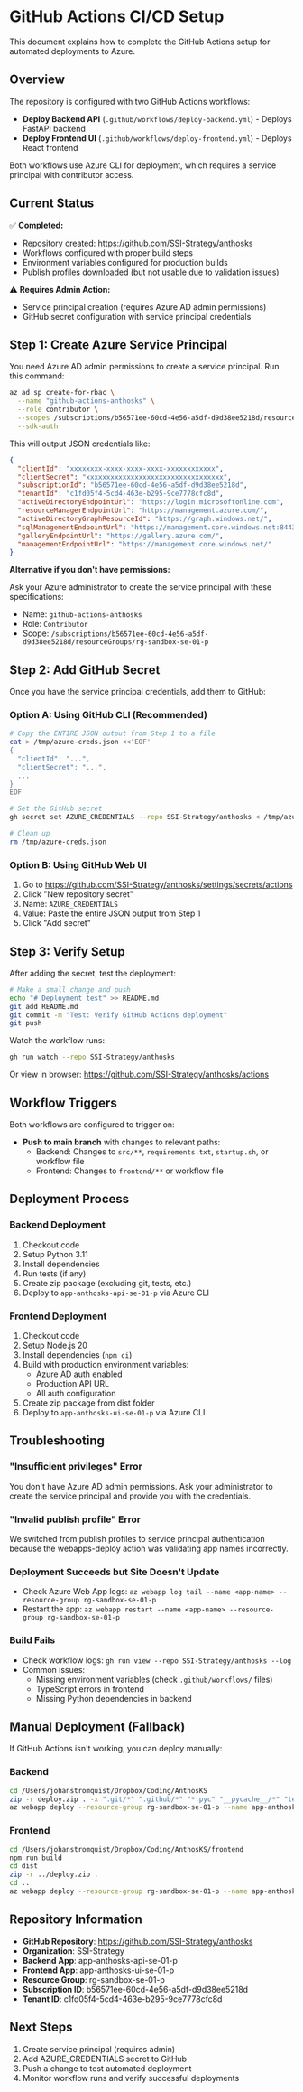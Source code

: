 # GitHub Actions CI/CD Setup

This document explains how to complete the GitHub Actions setup for automated deployments to Azure.

## Overview

The repository is configured with two GitHub Actions workflows:
- **Deploy Backend API** (`.github/workflows/deploy-backend.yml`) - Deploys FastAPI backend
- **Deploy Frontend UI** (`.github/workflows/deploy-frontend.yml`) - Deploys React frontend

Both workflows use Azure CLI for deployment, which requires a service principal with contributor access.

## Current Status

✅ **Completed:**
- Repository created: https://github.com/SSI-Strategy/anthosks
- Workflows configured with proper build steps
- Environment variables configured for production builds
- Publish profiles downloaded (but not usable due to validation issues)

⚠️ **Requires Admin Action:**
- Service principal creation (requires Azure AD admin permissions)
- GitHub secret configuration with service principal credentials

## Step 1: Create Azure Service Principal

You need Azure AD admin permissions to create a service principal. Run this command:

```bash
az ad sp create-for-rbac \
  --name "github-actions-anthosks" \
  --role contributor \
  --scopes /subscriptions/b56571ee-60cd-4e56-a5df-d9d38ee5218d/resourceGroups/rg-sandbox-se-01-p \
  --sdk-auth
```

This will output JSON credentials like:

```json
{
  "clientId": "xxxxxxxx-xxxx-xxxx-xxxx-xxxxxxxxxxxx",
  "clientSecret": "xxxxxxxxxxxxxxxxxxxxxxxxxxxxxxxxxx",
  "subscriptionId": "b56571ee-60cd-4e56-a5df-d9d38ee5218d",
  "tenantId": "c1fd05f4-5cd4-463e-b295-9ce7778cfc8d",
  "activeDirectoryEndpointUrl": "https://login.microsoftonline.com",
  "resourceManagerEndpointUrl": "https://management.azure.com/",
  "activeDirectoryGraphResourceId": "https://graph.windows.net/",
  "sqlManagementEndpointUrl": "https://management.core.windows.net:8443/",
  "galleryEndpointUrl": "https://gallery.azure.com/",
  "managementEndpointUrl": "https://management.core.windows.net/"
}
```

**Alternative if you don't have permissions:**

Ask your Azure administrator to create the service principal with these specifications:
- Name: `github-actions-anthosks`
- Role: `Contributor`
- Scope: `/subscriptions/b56571ee-60cd-4e56-a5df-d9d38ee5218d/resourceGroups/rg-sandbox-se-01-p`

## Step 2: Add GitHub Secret

Once you have the service principal credentials, add them to GitHub:

### Option A: Using GitHub CLI (Recommended)
```bash
# Copy the ENTIRE JSON output from Step 1 to a file
cat > /tmp/azure-creds.json <<'EOF'
{
  "clientId": "...",
  "clientSecret": "...",
  ...
}
EOF

# Set the GitHub secret
gh secret set AZURE_CREDENTIALS --repo SSI-Strategy/anthosks < /tmp/azure-creds.json

# Clean up
rm /tmp/azure-creds.json
```

### Option B: Using GitHub Web UI
1. Go to https://github.com/SSI-Strategy/anthosks/settings/secrets/actions
2. Click "New repository secret"
3. Name: `AZURE_CREDENTIALS`
4. Value: Paste the entire JSON output from Step 1
5. Click "Add secret"

## Step 3: Verify Setup

After adding the secret, test the deployment:

```bash
# Make a small change and push
echo "# Deployment test" >> README.md
git add README.md
git commit -m "Test: Verify GitHub Actions deployment"
git push
```

Watch the workflow runs:
```bash
gh run watch --repo SSI-Strategy/anthosks
```

Or view in browser:
https://github.com/SSI-Strategy/anthosks/actions

## Workflow Triggers

Both workflows are configured to trigger on:
- **Push to main branch** with changes to relevant paths:
  - Backend: Changes to `src/**`, `requirements.txt`, `startup.sh`, or workflow file
  - Frontend: Changes to `frontend/**` or workflow file

## Deployment Process

### Backend Deployment
1. Checkout code
2. Setup Python 3.11
3. Install dependencies
4. Run tests (if any)
5. Create zip package (excluding git, tests, etc.)
6. Deploy to `app-anthosks-api-se-01-p` via Azure CLI

### Frontend Deployment
1. Checkout code
2. Setup Node.js 20
3. Install dependencies (`npm ci`)
4. Build with production environment variables:
   - Azure AD auth enabled
   - Production API URL
   - All auth configuration
5. Create zip package from dist folder
6. Deploy to `app-anthosks-ui-se-01-p` via Azure CLI

## Troubleshooting

### "Insufficient privileges" Error
You don't have Azure AD admin permissions. Ask your administrator to create the service principal and provide you with the credentials.

### "Invalid publish profile" Error
We switched from publish profiles to service principal authentication because the webapps-deploy action was validating app names incorrectly.

### Deployment Succeeds but Site Doesn't Update
- Check Azure Web App logs: `az webapp log tail --name <app-name> --resource-group rg-sandbox-se-01-p`
- Restart the app: `az webapp restart --name <app-name> --resource-group rg-sandbox-se-01-p`

### Build Fails
- Check workflow logs: `gh run view --repo SSI-Strategy/anthosks --log`
- Common issues:
  - Missing environment variables (check `.github/workflows/` files)
  - TypeScript errors in frontend
  - Missing Python dependencies in backend

## Manual Deployment (Fallback)

If GitHub Actions isn't working, you can deploy manually:

### Backend
```bash
cd /Users/johanstromquist/Dropbox/Coding/AnthosKS
zip -r deploy.zip . -x ".git/*" ".github/*" "*.pyc" "__pycache__/*" "tests/*" ".env" "venv/*" "*.md" "frontend/*" "*.zip"
az webapp deploy --resource-group rg-sandbox-se-01-p --name app-anthosks-api-se-01-p --src-path deploy.zip --type zip
```

### Frontend
```bash
cd /Users/johanstromquist/Dropbox/Coding/AnthosKS/frontend
npm run build
cd dist
zip -r ../deploy.zip .
cd ..
az webapp deploy --resource-group rg-sandbox-se-01-p --name app-anthosks-ui-se-01-p --src-path deploy.zip --type zip
```

## Repository Information

- **GitHub Repository**: https://github.com/SSI-Strategy/anthosks
- **Organization**: SSI-Strategy
- **Backend App**: app-anthosks-api-se-01-p
- **Frontend App**: app-anthosks-ui-se-01-p
- **Resource Group**: rg-sandbox-se-01-p
- **Subscription ID**: b56571ee-60cd-4e56-a5df-d9d38ee5218d
- **Tenant ID**: c1fd05f4-5cd4-463e-b295-9ce7778cfc8d

## Next Steps

1. Create service principal (requires admin)
2. Add AZURE_CREDENTIALS secret to GitHub
3. Push a change to test automated deployment
4. Monitor workflow runs and verify successful deployments
